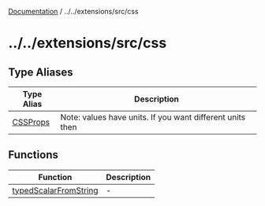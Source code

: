 [Documentation](../../../../../index.md) / ../../extensions/src/css

# ../../extensions/src/css

## Type Aliases

| Type Alias | Description |
| ------ | ------ |
| [CSSProps](type-aliases/CSSProps.md) | Note: values have units. If you want different units then |

## Functions

| Function | Description |
| ------ | ------ |
| [typedScalarFromString](functions/typedScalarFromString.md) | - |
